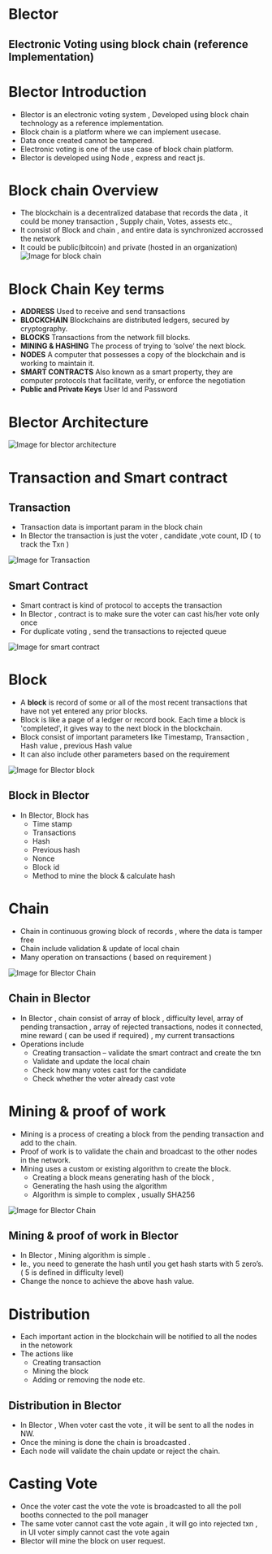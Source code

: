 # Blector 
## Electronic Voting using block chain (reference Implementation)
	
# Blector Introduction
* Blector is an electronic voting system , Developed using block chain technology as a reference implementation.
* Block chain is a platform where we can implement usecase.
* Data once created cannot be tampered.
* Electronic voting is one of the use case of block chain platform.
* Blector is developed using Node , express and react js.

# Block chain Overview
* The blockchain is a decentralized database that records the data , it could be money transaction , Supply chain, Votes, assests etc.,
* It consist of Block and chain , and entire data is synchronized accrossed the network
* It could be public(bitcoin) and private (hosted in an organization)
![Image for block chain](/images/logo.png)

# Block Chain Key terms
* __ADDRESS__ Used to receive and send transactions 
* __BLOCKCHAIN__ Blockchains are distributed ledgers, secured by cryptography.
* __BLOCKS__ Transactions from the network fill blocks.
* __MINING & HASHING__ The process of trying to ‘solve’ the next block. 
* __NODES__ A computer that possesses a copy of the blockchain and is working to maintain it. 
* __SMART CONTRACTS__ Also known as a smart property, they are computer protocols that facilitate, verify, or enforce the negotiation
* __Public and Private Keys__ User Id and Password

# Blector Architecture

![Image for blector architecture](/images/logo.png)

# Transaction and Smart contract
## Transaction
* Transaction data is important param in the block chain
* In Blector the transaction is just the voter , candidate ,vote count, ID ( to track the Txn )

![Image for Transaction](/images/logo.png)

## Smart Contract
* Smart contract is kind of protocol to accepts  the transaction 
* In Blector , contract is to make sure the voter can cast his/her vote only once
* For duplicate voting , send the transactions to rejected queue

![Image for smart contract](/images/logo.png)


# Block

* A __block__ is record of some or all of the most recent transactions that have not yet entered any prior blocks. 
* Block is like a page of a ledger or record book. Each time a block is 'completed', it gives way to the next block in the blockchain.
* Block consist of important parameters like Timestamp, Transaction , Hash value , previous Hash value
* It can also include other parameters based on the requirement 

![Image for Blector block](/images/logo.png)

## Block in Blector
* In Blector, Block has 
	* Time stamp
	* Transactions
	* Hash
	* Previous hash
	* Nonce
	* Block id 
	* Method to mine the block & calculate hash 

# Chain

* Chain in continuous growing block of records , where the data is tamper free 
* Chain include validation & update of local chain
* Many operation on transactions ( based on requirement )

![Image for Blector Chain](/images/logo.png)

## Chain in Blector
* In Blector , chain consist of array of block , difficulty level, array of pending transaction , array of rejected transactions, nodes it connected, mine reward ( can be used if required) , my current transactions
* Operations include
	* Creating transaction – validate the smart contract and create the txn
	* Validate and update the local chain 
	* Check how many votes cast for the candidate
	* Check whether the voter already cast vote

# Mining & proof of work
* Mining is a process of creating a block from the pending transaction and add to the chain.
* Proof of work is to validate the chain and broadcast to the other nodes in the network.
* Mining uses a custom or existing algorithm to create the block.
	* Creating a block means generating hash of the block , 
	* Generating the hash using the algorithm 
	* Algorithm is simple to complex , usually SHA256
  
![Image for Blector Chain](/images/logo.png)

## Mining & proof of work in Blector

* In Blector , Mining algorithm is simple . 
* Ie., you need to generate the hash until you get hash starts with 5 zero’s.  ( 5 is defined in difficulty level)
* Change the nonce to achieve the above hash value.

# Distribution
* Each important action in the blockchain will be notified to all the nodes in the netowork
* The actions like 
	* Creating transaction 
	* Mining the block 
	* Adding or removing the node etc.
	
## Distribution in Blector
* In Blector , When voter cast the vote , it will be sent to all the nodes in NW. 
* Once the mining is done the chain is broadcasted .
* Each node will validate the chain update or reject the chain.


# Casting Vote
* Once the  voter cast the vote the vote is broadcasted to all the poll booths connected to the poll manager
* The same voter cannot cast the vote again , it will go into rejected txn , in UI voter simply cannot cast the vote again
* Blector will mine the block on user request.
